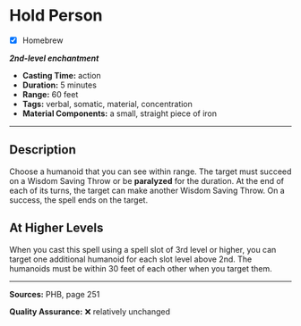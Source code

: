 # Hold Person
- [x] Homebrew

***2nd-level enchantment***
- **Casting Time:** action
- **Duration:** 5 minutes
- **Range:** 60 feet
- **Tags:** verbal, somatic, material, concentration
- **Material Components:** a small, straight piece of iron

---

## Description
Choose a humanoid that you can see within range.
The target must succeed on a Wisdom Saving Throw or be **paralyzed** for the duration.
At the end of each of its turns, the target can make another Wisdom Saving Throw.
On a success, the spell ends on the target.

## At Higher Levels
When you cast this spell using a spell slot of 3rd level or higher, you can target one additional humanoid for each slot level above 2nd.
The humanoids must be within 30 feet of each other when you target them.

---

**Sources:** PHB, page 251

**Quality Assurance:** :x: relatively unchanged
